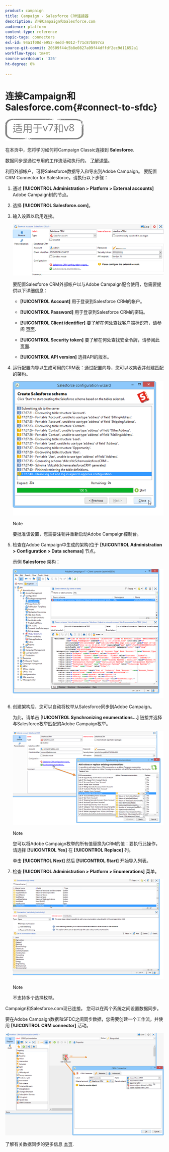 ```yaml
---
product: campaign
title: Campaign - Salesforce CRM连接器
description: 连接Campaign和Salesforce.com
audience: platform
content-type: reference
topic-tags: connectors
exl-id: 94a1f00d-e952-4edd-9012-f71c87b897ca
source-git-commit: 20509f44c5b8e0827a09f44dffdf2ec9d11652a1
workflow-type: tm+mt
source-wordcount: '326'
ht-degree: 0%

---
```


# 连接Campaign和Salesforce.com{#connect-to-sfdc}

![](../../assets/common.svg)

在本页中，您将学习如何将Campaign Classic连接到 **Salesforce**.

数据同步是通过专用的工作流活动执行的。 [了解详情](../../platform/using/crm-data-sync.md)。


利用外部帐户，可将Salesforce数据导入和导出到Adobe Campaign。
要配置CRM Connector for Salesforce，请执行以下步骤：

1. 通过 **[!UICONTROL Administration > Platform > External accounts]** Adobe Campaign树的节点。
1. 选择 **[!UICONTROL Salesforce.com]**。
1. 输入设置以启用连接。

   ![](assets/ext_account_17.png)

   要配置Salesforce CRM外部帐户以与Adobe Campaign配合使用，您需要提供以下详细信息：

   * **[!UICONTROL Account]**
用于登录到Salesforce CRM的帐户。

   * **[!UICONTROL Password]**
用于登录到Salesforce CRM的密码。

   * **[!UICONTROL Client identifier]**
要了解在何处查找客户端标识符，请参阅 [页面](https://help.salesforce.com/articleView?id=000205876&amp;type=1).

   * **[!UICONTROL Security token]**
要了解在何处查找安全令牌，请参阅此 [页面](https://help.salesforce.com/articleView?id=000205876&amp;type=1).

   * **[!UICONTROL API version]**
选择API的版本。
1. 运行配置向导以生成可用的CRM表：通过配置向导，您可以收集表并创建匹配的架构。

   ![](assets/crm_connectors_sfdc_launch.png)

   >[!NOTE]
   >
   >要批准该设置，您需要注销并重新启动Adobe Campaign控制台。

1. 检查在Adobe Campaign中生成的架构(位于 **[!UICONTROL Administration > Configuration > Data schemas]** 节点。

   示例 **Salesforce** 架构：

   ![](assets/crm_connectors_sfdc_table.png)

1. 创建架构后，您可以自动将枚举从Salesforce同步到Adobe Campaign。

   为此，请单击 **[!UICONTROL Synchronizing enumerations...]** 链接并选择与Salesforce枚举匹配的Adobe Campaign枚举。



   ![](assets/crm_connectors_sfdc_enum.png)

   >[!NOTE]
   >
   >您可以将Adobe Campaign枚举的所有值替换为CRM的值：要执行此操作，请选择 **[!UICONTROL Yes]** 在 **[!UICONTROL Replace]** 列。


   单击 **[!UICONTROL Next]** 然后 **[!UICONTROL Start]** 开始导入列表。

1. 检查 **[!UICONTROL Administration > Platform > Enumerations]** 菜单。

   ![](assets/crm_connectors_sfdc_exe.png)

   >[!NOTE]
   >
   > 不支持多个选择枚举。

Campaign和Salesforce.com现已连接。 您可以在两个系统之间设置数据同步。

要在Adobe Campaign数据和SFDC之间同步数据，您需要创建一个工作流，并使用 **[!UICONTROL CRM connector]** 活动。

![](assets/crm_connectors_sfdc_wf.png)

了解有关数据同步的更多信息 [本页](../../platform/using/crm-data-sync.md).
